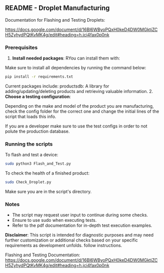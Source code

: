## README - Droplet Manufacturing

Documentation for Flashing and Testing Droplets:

https://docs.google.com/document/d/16Bl6WByoPQxH0keD4DW0MGktjZCH5ZyhydPQtKvMK4g/edit#heading=h.jci4fax0p0nk

### Prerequisites

1. **Install needed packages**: RYou can install them with:

Make sure to install all dependencies by running the command below:

```bash
pip install -r requirements.txt
```

Current packages include:
productsdb: A library for adding/updating/deleting products and retrieving valuable information.
2. **Choose a testing configuration**:

Depending on the make and model of the product you are manufacturing, check the config folder for the correct one and change the initial lines of the script that loads this info.

If you are a developer make sure to use the test configs in order to not polute the production database.

### Running the scripts

To flash and test a device:

```bash
sudo python3 Flash_and_Test.py
```

To check the health of a finished product:

```bash
sudo Check_Droplet.py
```

Make sure you are in the script's directory.

### Notes

- The script may request user input to continue during some checks.
- Ensure to use sudo when executing tests.
- Refer to the pdf documentation for in-depth test execution examples.

**Disclaimer**: This script is intended for diagnostic purposes and may need further customization or additional checks based on your specific requirements as development unfolds.
follow instructions.

Flashing and Testing Documentation:
https://docs.google.com/document/d/16Bl6WByoPQxH0keD4DW0MGktjZCH5ZyhydPQtKvMK4g/edit#heading=h.jci4fax0p0nk
